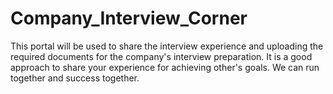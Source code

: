# Company_Interview_Corner
This portal will be used to share the interview experience and uploading the required documents for the company's interview preparation. It is a good approach to share your experience for achieving other's goals. We can run together and success together.
